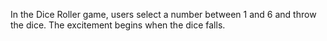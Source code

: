 In the Dice Roller game, users select a number between 1 and 6 and throw the dice. The excitement begins when the dice falls.
